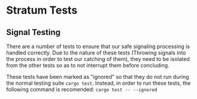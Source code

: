 # Stratum Tests

## Signal Testing

There are a number of tests to ensure that our safe signaling processing is handled correctly. Due to the nature of these tests (Throwing signals into the process in order to test our catching of them), they need to be isolated from the other tests so as to not interrupt them before concluding. 

These tests have been marked as "ignored" so that they do not run during the normal testing suite `cargo test`. Instead, in order to run these tests, the following command is recomended: `cargo test -- --ignored`

